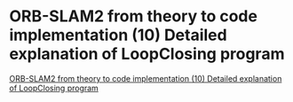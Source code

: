 # ORB-SLAM2 from theory to code implementation (10) Detailed explanation of LoopClosing program
[ORB-SLAM2 from theory to code implementation (10) Detailed explanation of LoopClosing program](https://aiwithcloud.com/2022/09/19/orb_slam2_from_theory_to_code_implementation_10_detailed_explanation_of_loopclosing_program/)